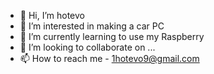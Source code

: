 - 👋 Hi, I’m hotevo
- 👀 I’m interested in making a car PC
- 🌱 I’m currently learning to use my Raspberry
- 💞️ I’m looking to collaborate on ...
- 📫 How to reach me - 1hotevo9@gmail.com

<!---
hotevo/hotevo is a ✨ special ✨ repository because its `README.md` (this file) appears on your GitHub profile.
You can click the Preview link to take a look at your changes.
--->
